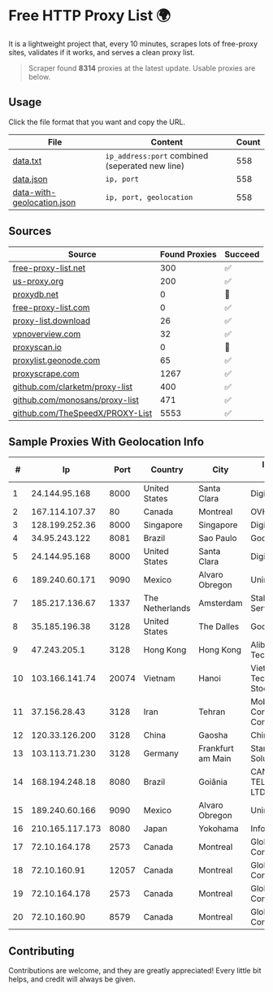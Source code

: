 
# Free HTTP Proxy List 🌍

It is a lightweight project that, every 10 minutes, scrapes lots of free-proxy sites, validates if it works, and serves a clean proxy list.


> Scraper found **8314** proxies at the latest update. Usable proxies are below.

## Usage

Click the file format that you want and copy the URL.


|File|Content|Count|
|----|-------|-----|
|[data.txt](https://raw.githubusercontent.com/themiralay/Proxy-List-World/master/data.txt)|`ip_address:port` combined (seperated new line)|558|
|[data.json](https://raw.githubusercontent.com/themiralay/Proxy-List-World/master/data.json)|`ip, port`|558|
|[data-with-geolocation.json](https://raw.githubusercontent.com/themiralay/Proxy-List-World/master/data-with-geolocation.json)|`ip, port, geolocation`|558|

## Sources

|Source|Found Proxies|Succeed|
|------|-------------|-------|
|[free-proxy-list.net](https://free-proxy-list.net)|300|✅|
|[us-proxy.org](https://www.us-proxy.org)|200|✅|
|[proxydb.net](http://proxydb.net)|0|🚫|
|[free-proxy-list.com](https://free-proxy-list.com/?page=&port=&type%5B%5D=http&type%5B%5D=https&up_time=0&search=Search)|0|✅|
|[proxy-list.download](https://www.proxy-list.download/HTTP)|26|✅|
|[vpnoverview.com](https://vpnoverview.com/privacy/anonymous-browsing/free-proxy-servers)|32|✅|
|[proxyscan.io](https://www.proxyscan.io)|0|🚫|
|[proxylist.geonode.com](https://proxylist.geonode.com/api/proxy-list?limit=300&page=1&sort_by=lastChecked&sort_type=desc&protocols=http,https)|65|✅|
|[proxyscrape.com](https://api.proxyscrape.com/v2/?request=displayproxies&protocol=http&timeout=10000&country=all&ssl=all&anonymity=all)|1267|✅|
|[github.com/clarketm/proxy-list](https://raw.githubusercontent.com/clarketm/proxy-list/master/proxy-list-raw.txt)|400|✅|
|[github.com/monosans/proxy-list](https://raw.githubusercontent.com/monosans/proxy-list/main/proxies/http.txt)|471|✅|
|[github.com/TheSpeedX/PROXY-List](https://raw.githubusercontent.com/TheSpeedX/PROXY-List/master/http.txt)|5553|✅|


## Sample Proxies With Geolocation Info

|#|Ip|Port|Country|City|Internet Service Provider|
|-|--|----|-------|----|-------------------------|
|1|24.144.95.168|8000|United States|Santa Clara|DigitalOcean, LLC|
|2|167.114.107.37|80|Canada|Montreal|OVH SAS|
|3|128.199.252.36|8000|Singapore|Singapore|DigitalOcean, LLC|
|4|34.95.243.122|8081|Brazil|Sao Paulo|Google LLC|
|5|24.144.95.168|8000|United States|Santa Clara|DigitalOcean, LLC|
|6|189.240.60.171|9090|Mexico|Alvaro Obregon|Uninet S.A. de C.V.|
|7|185.217.136.67|1337|The Netherlands|Amsterdam|Stallion Network Services Limited|
|8|35.185.196.38|3128|United States|The Dalles|Google LLC|
|9|47.243.205.1|3128|Hong Kong|Hong Kong|Alibaba (US) Technology Co., Ltd.|
|10|103.166.141.74|20074|Vietnam|Hanoi|Viet NAM Cloud Technology Joint Stock Company|
|11|37.156.28.43|3128|Iran|Tehran|Mobin Net Communication Company|
|12|120.33.126.200|3128|China|Gaosha|Chinanet|
|13|103.113.71.230|3128|Germany|Frankfurt am Main|Stark Industries Solutions LTD|
|14|168.194.248.18|8080|Brazil|Goiânia|CANAA TELECOMUNICAÇÕES LTDA - ME|
|15|189.240.60.166|9090|Mexico|Alvaro Obregon|Uninet S.A. de C.V.|
|16|210.165.117.173|8080|Japan|Yokohama|InfoSphere|
|17|72.10.164.178|2573|Canada|Montreal|GloboTech Communications|
|18|72.10.160.91|12057|Canada|Montreal|GloboTech Communications|
|19|72.10.164.178|2573|Canada|Montreal|GloboTech Communications|
|20|72.10.160.90|8579|Canada|Montreal|GloboTech Communications|



## Contributing

Contributions are welcome, and they are greatly appreciated! Every
little bit helps, and credit will always be given.

